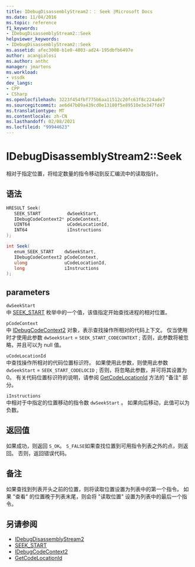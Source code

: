 ```yaml
---
title: IDebugDisassemblyStream2：： Seek |Microsoft Docs
ms.date: 11/04/2016
ms.topic: reference
f1_keywords:
- IDebugDisassemblyStream2::Seek
helpviewer_keywords:
- IDebugDisassemblyStream2::Seek
ms.assetid: afec3008-b1e0-4803-ad24-195dbfb6497e
author: acangialosi
ms.author: anthc
manager: jmartens
ms.workload:
- vssdk
dev_langs:
- CPP
- CSharp
ms.openlocfilehash: 3223f454fbf775b6aa11512c20fc63f8c224ade7
ms.sourcegitcommit: ae6d47b09a439cd0e13180f5e89510e3e347fd47
ms.translationtype: MT
ms.contentlocale: zh-CN
ms.lasthandoff: 02/08/2021
ms.locfileid: "99944623"
---
```

# <a name="idebugdisassemblystream2seek"></a>IDebugDisassemblyStream2::Seek
相对于指定位置，将给定数量的指令移动到反汇编流中的读取指针。

## <a name="syntax"></a>语法

```cpp
HRESULT Seek( 
   SEEK_START          dwSeekStart,
   IDebugCodeContext2* pCodeContext,
   UINT64              uCodeLocationId,
   INT64               iInstructions
);
```

```csharp
int Seek( 
   enum_SEEK_START    dwSeekStart,
   IDebugCodeContext2 pCodeContext,
   ulong              uCodeLocationId,
   long               iInstructions
);
```

## <a name="parameters"></a>parameters
`dwSeekStart`\
中 [SEEK_START](../../../extensibility/debugger/reference/seek-start.md) 枚举中的一个值，该值指定开始查找进程的相对位置。

`pCodeContext`\
中 [IDebugCodeContext2](../../../extensibility/debugger/reference/idebugcodecontext2.md) 对象，表示查找操作所相对的代码上下文。 仅当使用时才使用此参数 `dwSeekStart`  =  `SEEK_START_CODECONTEXT` ; 否则，此参数将被忽略，并且可以为 null 值。

`uCodeLocationId`\
中查找操作所相对的代码位置标识符。 如果使用此参数，则使用此参数 `dwSeekStart`  =  `SEEK_START_CODELOCID` ; 否则，将忽略此参数，并可将其设置为0。 有关代码位置标识符的说明，请参阅 [GetCodeLocationId](../../../extensibility/debugger/reference/idebugdisassemblystream2-getcodelocationid.md) 方法的 "备注" 部分。

`iInstructions`\
中相对于中指定的位置移动的指令数 `dwSeekStart` 。 如果向后移动，此值可以为负数。

## <a name="return-value"></a>返回值
 如果成功，则返回 `S_OK`。 `S_FALSE`如果查找位置到可用指令列表之外的点，则返回。 否则，返回错误代码。

## <a name="remarks"></a>备注
 如果查找到列表开头之前的位置，则将读取位置设置为列表中的第一个指令。 如果 "查看" 的位置晚于列表末尾，则会将 "读取位置" 设置为列表中的最后一个指令。

## <a name="see-also"></a>另请参阅
- [IDebugDisassemblyStream2](../../../extensibility/debugger/reference/idebugdisassemblystream2.md)
- [SEEK_START](../../../extensibility/debugger/reference/seek-start.md)
- [IDebugCodeContext2](../../../extensibility/debugger/reference/idebugcodecontext2.md)
- [GetCodeLocationId](../../../extensibility/debugger/reference/idebugdisassemblystream2-getcodelocationid.md)
